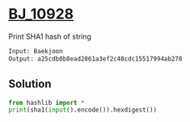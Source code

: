 # [BJ_10928](https://acmicpc.net/problem/10928)

Print SHA1 hash of string

```txt
Input: Baekjoon
Output: a25cdb0b8ead2861a3ef2c48cdc15517994ab278
```

## Solution

```py
from hashlib import *
print(sha1(input().encode()).hexdigest())
```
